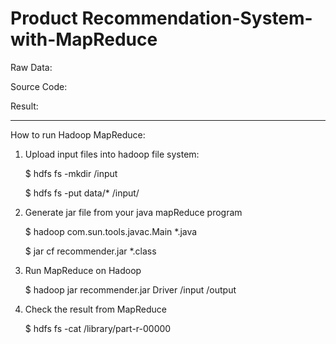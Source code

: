 # Product Recommendation-System-with-MapReduce

Raw Data:


Source Code:


Result:

--------------------------------------------------
How to run Hadoop MapReduce:

 1. Upload input files into hadoop file system:
    
    $ hdfs fs -mkdir /input
    
    $ hdfs fs -put data/* /input/
    
 2. Generate jar file from your java mapReduce program
    
    $ hadoop com.sun.tools.javac.Main *.java
    
    $ jar cf recommender.jar *.class
 
 3. Run MapReduce on Hadoop
  
    $ hadoop jar recommender.jar Driver /input /output

 4. Check the result from MapReduce
 
    $ hdfs fs -cat /library/part-r-00000
